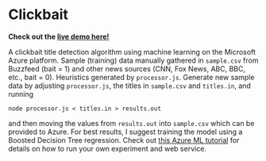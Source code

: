 # Clickbait

**Check out the [live demo here!](https://www.ismyinternetworking.com/clickbait/)**

A clickbait title detection algorithm using machine learning on the Microsoft Azure platform. Sample (training) data manually gathered in `sample.csv` from Buzzfeed (bait = 1) and other news sources (CNN, Fox News, ABC, BBC, etc., bait = 0). Heuristics generated by `processor.js`. Generate new sample data by adjusting `processor.js`, the titles in `sample.csv` and `titles.in`, and running

```
node processor.js < titles.in > results.out
```

and then moving the values from `results.out` into `sample.csv` which can be provided to Azure. For best results, I suggest training the model using a Boosted Decision Tree regression. Check out [this Azure ML tutorial](https://azure.microsoft.com/en-us/documentation/articles/machine-learning-create-experiment/) for details on how to run your own experiment and web service.